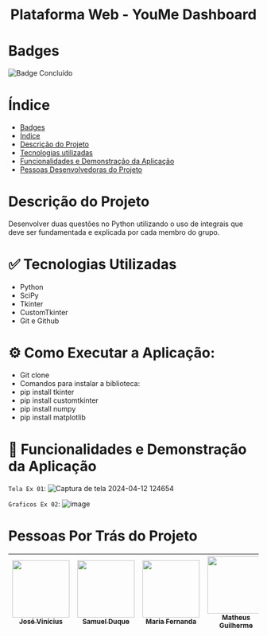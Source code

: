 <h1 align="center"> Plataforma Web - YouMe Dashboard </h1>

# Badges
![Badge Concluído](http://img.shields.io/static/v1?label=STATUS&message=CONCLUÍDO&color=GREEN&style=for-the-badge)


# Índice
* [Badges](#badges)
* [Índice](#índice)
* [Descrição do Projeto](#descrição-do-projeto)
* [Tecnologias utilizadas](#tecnologias-utilizadas)
* [Funcionalidades e Demonstração da Aplicação](#funcionalidades-e-demonstração-da-aplicação)
* [Pessoas Desenvolvedoras do Projeto](#pessoas-desenvolvedoras)

# Descrição do Projeto
<p> Desenvolver duas questões no Python utilizando o uso de integrais que deve ser fundamentada e explicada por cada membro do grupo. </p>

# :white_check_mark: Tecnologias Utilizadas
<ul>
  <li>Python</li>
  <li>SciPy</li>
  <li>Tkinter</li>
  <li>CustomTkinter</li>
  <li>Git e Github</li>
</ul>

# ⚙ Como Executar a Aplicação:

* Git clone 
* Comandos para instalar a biblioteca:
* pip install tkinter
* pip install customtkinter
* pip install numpy
* pip install matplotlib
  
# :hammer: Funcionalidades e Demonstração da Aplicação
`Tela Ex 01`:
![Captura de tela 2024-04-12 124654](https://github.com/Zythee3/Calculo/assets/59659214/9ffc376b-c55a-454a-b9fd-cf62f7598d3a)

`Graficos Ex 02`:
![image](https://github.com/Zythee3/Calculo/assets/59659214/68ee3355-39ad-4572-94c2-ea59629e9229)

# Pessoas Por Trás do Projeto
| [<img loading="lazy" src="https://avatars.githubusercontent.com/u/59659214?v=4" width=115><br><sub>José Vinícius</sub>](https://github.com/ZeAndradee/) | [<img loading="lazy" src="https://avatars.githubusercontent.com/u/131277691?v=4" width=115><br><sub>Samuel Duque</sub>](https://github.com/Samuel-Duque) | [<img loading="lazy" src="https://avatars.githubusercontent.com/u/116170926?v=4" width=115><br><sub>Maria Fernanda</sub>](https://github.com/mfhhia) | [<img loading="lazy" src="https://avatars.githubusercontent.com/u/148970969?v=4" width=115><br><sub>Matheus Guilherme</sub>](https://github.com/Zythee3) | [<img loading="lazy" src="https://avatars.githubusercontent.com/u/129004284?v=4" width=115><br><sub>Arthur Renê</sub>](https://github.com/ArthurRSS4) | [<img loading="lazy" src="https://avatars.githubusercontent.com/u/134803634?v=4" width=115><br><sub>Otton Vinicius</sub>](https://github.com/Ott-on) | [<img loading="lazy" src="https://avatars.githubusercontent.com/u/118084378?v=4" width=115><br><sub>Dhavi Domingues</sub>](https://github.com/DhaviDBD) |
| --- | --- | --- | --- | --- | --- | --- |

